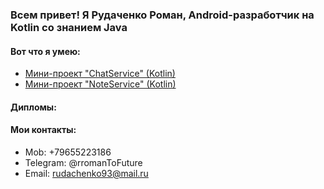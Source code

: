 ### Всем привет! Я Рудаченко Роман, Android-разработчик на Kotlin со знанием Java

#### Вот что я умею:
- [Мини-проект "ChatService" (Kotlin)](https://github.com/justNotOnMyShift/chat-service)
- [Мини-проект "NoteService" (Kotlin)](https://github.com/justNotOnMyShift/note-service)

#### Дипломы:



#### Мои контакты:

- Mob: +79655223186
- Telegram: @rromanToFuture 
- Email: rudachenko93@mail.ru
